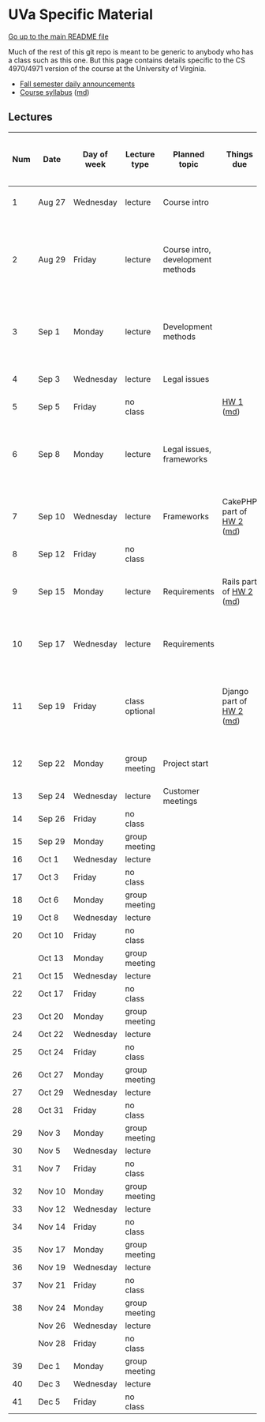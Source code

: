 UVa Specific Material
=====================

[Go up to the main README file](../README.html)

Much of the rest of this git repo is meant to be generic to anybody who has a class such as this one.  But this page contains details specific to the CS 4970/4971 version of the course at the University of Virginia.


- [Fall semester daily announcements](../slides/fall/daily-announcements.html)
- [Course syllabus][1] ([md][2])



Lectures
--------

| Num | Date        | Day of week | Lecture type  | Planned topic | Things due | Actual lecture progress (and recording) |
|-----|-------------|-------------|---------------|---------------|-------------|----------------------------|
| 1   | Aug&nbsp;27 | Wednesday   | lecture       | Course intro  || [01-intro][51], slides 0 to 7-7 ([recording][101]) |
| 2   | Aug&nbsp;29 | Friday      | lecture       | Course intro, development methods || [01-intro][51], slides 7-7 to 9-10 (end); [02-development-methods][52], slides 0 to 2-3 ([recording][102]) |
| 3   | Sep&nbsp;1  | Monday      | lecture       | Development methods || [02-development-methods][52], slides 3 to 7-5 (end) ([recording][103]) |
| 4   | Sep&nbsp;3  | Wednesday   | lecture       | Legal issues  || [03-legal][53], slides 0 to 4-9 ([recording][104]) |
| 5   | Sep&nbsp;5  | Friday      | no class      |               | [HW 1][20] ([md][21])|                                         |
| 6   | Sep&nbsp;8  | Monday      | lecture       | Legal issues, frameworks || [03-legal][53], slides 4-10 to 6-3 (end); [04-frameworks][54], slides 0 to 2-7 ([recording][105]) |
| 7   | Sep&nbsp;10 | Wednesday   | lecture       | Frameworks    | CakePHP part of [HW 2][22] ([md][23])| [04-frameworks][54], slides 2-8 to 7-5 (end) ([recording][106]) |
| 8   | Sep&nbsp;12 | Friday      | no class      |               ||                                         |
| 9   | Sep&nbsp;15 | Monday      | lecture       | Requirements  | Rails part of [HW 2][22] ([md][23]) | [05-requirements][55], slides 0 to 2-10 ([recording][107]) |
| 10  | Sep&nbsp;17 | Wednesday   | lecture       | Requirements || [05-requirements][55], slides 3-1 to 4-7 (end) ([recording][108]) |
| 11  | Sep&nbsp;19 | Friday      | class optional |               | Django part of [HW 2][22] ([md][23]) | Class is for those who have questions about the survey or the projects |
| 12  | Sep&nbsp;22 | Monday      | group meeting | Project start || [06-project-start][56], slides 0 to 4-16 (end) ([recording][109]) |
| 13  | Sep&nbsp;24 | Wednesday   | lecture       | Customer meetings ||                                         |
| 14  | Sep&nbsp;26 | Friday      | no class      |               ||                                         |
| 15  | Sep&nbsp;29 | Monday      | group meeting |               ||                                         |
| 16  | Oct&nbsp;1  | Wednesday   | lecture       |               ||                                         |
| 17  | Oct&nbsp;3  | Friday      | no class      |               ||                                         |
| 18  | Oct&nbsp;6  | Monday      | group meeting |               ||                                         |
| 19  | Oct&nbsp;8  | Wednesday   | lecture       |               ||                                         |
| 20  | Oct&nbsp;10 | Friday      | no class      |               ||                                         |
|     | Oct&nbsp;13 | Monday      | group meeting |               ||                                         |
| 21  | Oct&nbsp;15 | Wednesday   | lecture       |               ||                                         |
| 22  | Oct&nbsp;17 | Friday      | no class      |               ||                                         |
| 23  | Oct&nbsp;20 | Monday      | group meeting |               ||                                         |
| 24  | Oct&nbsp;22 | Wednesday   | lecture       |               ||                                         |
| 25  | Oct&nbsp;24 | Friday      | no class      |               ||                                         |
| 26  | Oct&nbsp;27 | Monday      | group meeting |               ||                                         |
| 27  | Oct&nbsp;29 | Wednesday   | lecture       |               ||                                         |
| 28  | Oct&nbsp;31 | Friday      | no class      |               ||                                         |
| 29  | Nov&nbsp;3  | Monday      | group meeting |               ||                                         |
| 30  | Nov&nbsp;5  | Wednesday   | lecture       |               ||                                         |
| 31  | Nov&nbsp;7  | Friday      | no class      |               ||                                         |
| 32  | Nov&nbsp;10 | Monday      | group meeting |               ||                                         |
| 33  | Nov&nbsp;12 | Wednesday   | lecture       |               ||                                         |
| 34  | Nov&nbsp;14 | Friday      | no class      |               ||                                         |
| 35  | Nov&nbsp;17 | Monday      | group meeting |               ||                                         |
| 36  | Nov&nbsp;19 | Wednesday   | lecture       |               ||                                         |
| 37  | Nov&nbsp;21 | Friday      | no class      |               ||                                         |
| 38  | Nov&nbsp;24 | Monday      | group meeting |               ||                                         |
|     | Nov&nbsp;26 | Wednesday   | lecture       |               ||                                         |
|     | Nov&nbsp;28 | Friday      | no class      |               ||                                         |
| 39  | Dec&nbsp;1  | Monday      | group meeting |               ||                                         |
| 40  | Dec&nbsp;3  | Wednesday   | lecture       |               ||                                         |
| 41  | Dec&nbsp;5  | Friday      | no class      |               ||                                         |


[1]: syllabus.html
[2]: syllabus.md

[20]: ../docs/hw-git.html
[21]: ../docs/hw-git.md
[22]: ../docs/hw-frameworks.html
[23]: ../docs/hw-frameworks.md

[51]: ../slides/fall/01-intro.html
[52]: ../slides/fall/02-development-methods.html
[53]: ../slides/fall/03-legal.html
[54]: ../slides/fall/04-frameworks.html
[55]: ../slides/fall/05-requirements.html
[56]: ../slides/fall/06-project-start.html

[101]: https://collab.itc.virginia.edu/access/content/group/54bcbf62-81cb-45bc-bf8c-c7d46467bba5/lectures/01-intro-1/01-intro-1.htm
[102]: https://collab.itc.virginia.edu/access/content/group/54bcbf62-81cb-45bc-bf8c-c7d46467bba5/lectures/02-dev-methods-1/02-dev-methods-1.htm
[103]: https://collab.itc.virginia.edu/access/content/group/54bcbf62-81cb-45bc-bf8c-c7d46467bba5/lectures/02-dev-methods-2/02-dev-methods-2.htm
[104]: https://collab.itc.virginia.edu/access/content/group/54bcbf62-81cb-45bc-bf8c-c7d46467bba5/lectures/03-legal-1/03-legal-1.htm
[105]: https://collab.itc.virginia.edu/access/content/group/54bcbf62-81cb-45bc-bf8c-c7d46467bba5/lectures/04-frameworks-1/04-frameworks-1.htm
[106]: https://collab.itc.virginia.edu/access/content/group/54bcbf62-81cb-45bc-bf8c-c7d46467bba5/lectures/04-frameworks-2/04-frameworks-2.htm
[107]: https://collab.itc.virginia.edu/access/content/group/54bcbf62-81cb-45bc-bf8c-c7d46467bba5/lectures/05-requirements-1/05-requirements-1.htm
[108]: https://collab.itc.virginia.edu/access/content/group/54bcbf62-81cb-45bc-bf8c-c7d46467bba5/lectures/05-requirements-2/05-requirements-2.htm
[109]: https://collab.itc.virginia.edu/access/content/group/54bcbf62-81cb-45bc-bf8c-c7d46467bba5/lectures/06-project-start-1/06-project-start-1.htm
